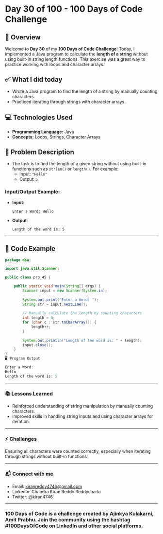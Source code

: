 # Day 30 of 100 - 100 Days of Code Challenge

## 📝 Overview
Welcome to **Day 30** of my **100 Days of Code Challenge**! Today, I implemented a Java program to calculate the **length of a string** without using built-in string length functions. This exercise was a great way to practice working with loops and character arrays.

## ✅ What I did today
- Wrote a Java program to find the length of a string by manually counting characters.
- Practiced iterating through strings with character arrays.

## 💻 Technologies Used
- **Programming Language:** Java
- **Concepts:** Loops, Strings, Character Arrays

## 📖 Problem Description
- The task is to find the length of a given string without using built-in functions such as `strlen()` or `length()`. For example:
  - Input: `"Hello"`
  - Output: `5`

### Input/Output Example:
  - **Input**:
    ```
    Enter a Word: Hello
    ```
  - **Output**:
    ```
    Length of the word is: 5
    ```

---

## 📝 Code Example

```java
package dsa;

import java.util.Scanner;

public class pro_45 {

    public static void main(String[] args) {
        Scanner input = new Scanner(System.in);
        
        System.out.print("Enter a Word: ");
        String str = input.nextLine();
        
        // Manually calculate the length by counting characters
        int length = 0;
        for (char c : str.toCharArray()) {
            length++;
        }
        
        System.out.println("Length of the word is: " + length);
        input.close();
    }
}
🖥️ Program Output

Enter a Word: 
Hello
Length of the word is: 5
```
---
### 📚 Lessons Learned
- Reinforced understanding of string manipulation by manually counting characters.
- Improved skills in handling string inputs and using character arrays for iteration.

---
### ⚡ Challenges
Ensuring all characters were counted correctly, especially when iterating through strings without built-in functions.

---
### 📬 Connect with me
- Email: kiranreddy4746@gmail.com
- LinkedIn: Chandra Kiran Reddy Reddycharla
- Twitter: @kiran4746

---
### 100 Days of Code is a challenge created by Ajinkya Kulakarni, Amit Prabhu. Join the community using the hashtag #100DaysOfCode on LinkedIn and other social platforms.

